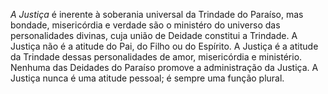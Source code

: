 ﻿<I>A Justiça</I> é inerente à soberania universal da Trindade do Paraíso, mas bondade, misericórdia e verdade são o ministéro do universo das personalidades divinas, cuja união de Deidade constitui a Trindade. A Justiça não é a atitude do Pai, do Filho ou do Espírito. A Justiça é a atitude da Trindade dessas personalidades de amor, misericórdia e ministério. Nenhuma das Deidades do Paraíso promove a administração da Justiça. A Justiça nunca é uma atitude pessoal; é sempre uma função plural.